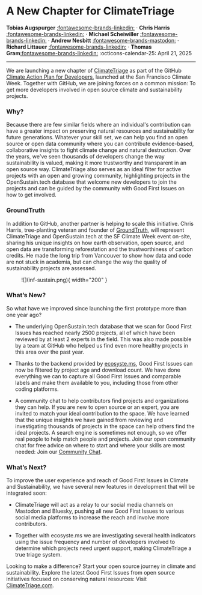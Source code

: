 # A New Chapter for ClimateTriage

__Tobias Augspurger__  [:fontawesome-brands-linkedin:](https://www.linkedin.com/in/tobias-augspurger/) · __Chris Harris__ [:fontawesome-brands-linkedin:](https://www.linkedin.com/in/chris-harris-11512878/) · __Michael Scheiwiller__  [:fontawesome-brands-linkedin:](https://www.linkedin.com/in/michael-scheiwiller-72086a1a0/) · __Andrew Nesbitt__  [:fontawesome-brands-mastodon:](https://mastodon.social/@andrewnez) · __Richard Littauer__ [:fontawesome-brands-linkedin:](https://www.linkedin.com/in/richard-littauer-130026138/) · __Thomas Gram__[:fontawesome-brands-linkedin:](https://www.linkedin.com/in/thomasegebrandgram/)
:octicons-calendar-25: April 21, 2025

---

We are launching a new chapter of [ClimateTriage](https://climatetriage.com/) as part of the GitHub [Climate Action Plan for Developers](https://github.com/social-impact/focus-areas/environmental-sustainability/climate-action-plan-for-developers), launched at the San Francisco Climate Week. Together with GitHub, we are joining forces on a common mission: To get more developers involved in open source climate and sustainability projects. 

### Why?
Because there are few similar fields where an individual's contribution can have a greater impact on preserving natural resources and sustainability for future generations. Whatever your skill set, we can help you find an open source or open data community where you can contribute evidence-based, collaborative insights to fight climate change and natural destruction. Over the years, we've seen thousands of developers change the way sustainability is valued, making it more trustworthy and transparent in an open source way. ClimateTriage also serves as an ideal filter for active projects with an open and growing community, highlighting projects in the OpenSustain.tech database that welcome new developers to join the projects and can be guided by the community with Good First Issues on how to get involved.

### GroundTruth 
In addition to GitHub, another partner is helping to scale this initiative. Chris Harris, tree-planting veteran and founder of [GroundTruth](https://groundtruth.app/), will represent ClimateTriage and OpenSustain.tech at the SF Climate Week event on-site, sharing his unique insights on how earth observation, open source, and open data are transforming reforestation and the trustworthiness of carbon credits. He made the long trip from Vancouver to show how data and code are not stuck in academia, but can change the way the quality of sustainability projects are assessed.

<figure markdown="span">
  ![](inf-sustain.png){ width="200" }
</figure>

### What’s New?

So what have we improved since launching the first prototype more than one year ago? 

* The underlying OpenSustain.tech database that we scan for Good First Issues has reached nearly 2500 projects, all of which have been reviewed by at least 2 experts in the field. This was also made possible by a team at GitHub who helped us find even more healthy projects in this area over the past year.

* Thanks to the backend provided by [ecosyste.ms](https://ecosyste.ms/), Good First Issues can now be filtered by project age and download count. We have done everything we can to capture all Good First Issues and comparable labels and make them available to you, including those from other coding platforms.

* A community chat to help contributors find projects and organizations they can help. If you are new to open source or an expert, you are invited to match your ideal contribution to the space. We have learned that the unique insights we have gained from reviewing and investigating thousands of projects in the space can help others find the ideal projects. A search engine is sometimes not enough, so we offer real people to help match people and projects. Join our open community chat for free advice on where to start and where your skills are most needed: Join our [Community Chat](https://discord.gg/JDUatGKxve).

### What’s Next?

To improve the user experience and reach of Good First Issues in Climate and Sustainability, we have several new features in development that will be integrated soon:

* ClimateTriage will act as a relay to our social media channels on Mastodon and Bluesky, pushing all new Good First Issues to various social media platforms to increase the reach and involve more contributors. 

* Together with ecosyste.ms we are investigating several health indicators using the issue frequency and number of developers involved to determine which projects need urgent support, making ClimateTriage a true triage system.


Looking to make a difference? Start your open source journey in climate and sustainability. Explore the latest Good First Issues from open source initiatives focused on conserving natural resources: Visit [ClimateTriage.com](https://climatetriage.com/).


